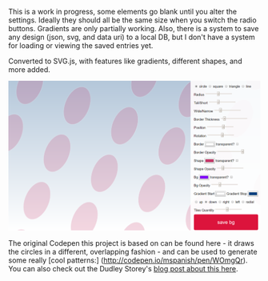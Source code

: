 This is a work in progress, some elements go blank until you alter the settings. Ideally they should all be the same size when you switch the radio buttons. Gradients are only partially working. Also, there is a system to save any design (json, svg, and data uri) to a local DB, but I don't have a system for loading or viewing the saved entries yet.

Converted to SVG.js, with features like gradients, different shapes, and more added.

![svg background generator](backgrounder2.png)

The original Codepen this project is based on can be found here - it draws the circles in a different, overlapping fashion - and can be used to generate some really [cool patterns:] (http://codepen.io/mspanish/pen/WOmgQr). You can also check out the Dudley Storey's [blog post about this here](http://thenewcode.com/336/Dynamic-SVG-Background-Pattern-Maker).